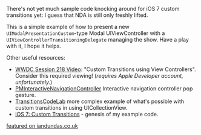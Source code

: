 There's not yet much sample code knocking around for iOS 7 custom transitions yet: I guess that NDA is still only freshly lifted.

This is a simple example of how to present a new `UIModalPresentationCustom`-type Modal UIViewController with a `UIViewControllerTransitioningDelegate` managing the show. Have a play with it, I hope it helps.


Other useful resources: 

- [WWDC Session 218 Video](https://developer.apple.com/wwdc/videos/): "Custom Transitions using View Controllers". Consider this required viewing! (*requires Apple Developer account, unfortunately.*)
- [PMInteractiveNavigationController](https://github.com/petermeyers1/PMInteractiveNavigationController) Interactive navigation controller pop gesture.
- [TransitionsCodeLab](https://github.com/RCacheaux/Transitions) more complex example of what's possible with custom transitions in using UICollectionView. 
- [iOS 7: Custom Transitions](http://www.doubleencore.com/2013/09/ios-7-custom-transitions/) - genesis of my example code.

[featured on iandundas.co.uk](http://blog.iandundas.dev/blog/2013/09/24/ios-7-custom-transitions-basic-example/)
